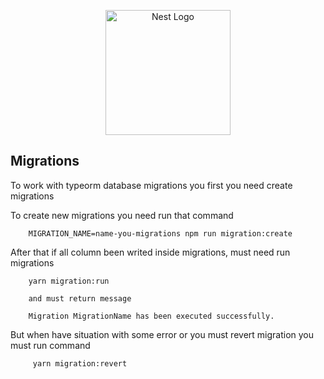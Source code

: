<p align="center">
  <a href="http://nestjs.com/" target="blank"><img src="https://nestjs.com/img/logo-small.svg" width="200" alt="Nest Logo" /></a>
</p>

[circleci-image]: https://img.shields.io/circleci/build/github/nestjs/nest/master?token=abc123def456
[circleci-url]: https://circleci.com/gh/nestjs/nest

## Migrations

To work with typeorm database migrations you first you need create migrations


To create new migrations you need run that command
```
    MIGRATION_NAME=name-you-migrations npm run migration:create
```

After that if all column been writed inside migrations, must need run migrations

```
    yarn migration:run
    
    and must return message
    
    Migration MigrationName has been executed successfully.
```

But when have situation with some error or you must revert migration you must run command

```
     yarn migration:revert
```

